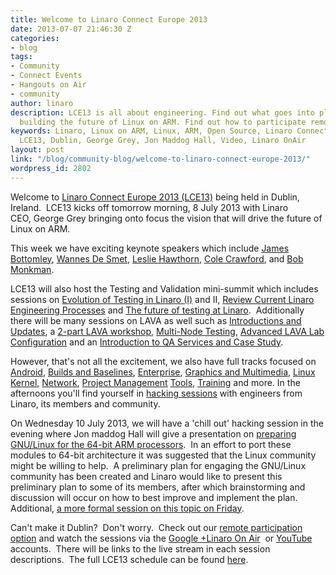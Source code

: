 ```yaml
---
title: Welcome to Linaro Connect Europe 2013
date: 2013-07-07 21:46:30 Z
categories:
- blog
tags:
- Community
- Connect Events
- Hangouts on Air
- community
author: linaro
description: LCE13 is all about engineering. Find out what goes into planning and
  building the future of Linux on ARM. Find out how to participate remotely.
keywords: Linaro, Linux on ARM, Linux, ARM, Open Source, Linaro Connect Europe 2013,
  LCE13, Dublin, George Grey, Jon Maddog Hall, Video, Linaro OnAir
layout: post
link: "/blog/community-blog/welcome-to-linaro-connect-europe-2013/"
wordpress_id: 2802
---
```


Welcome to [Linaro Connect Europe 2013 (LCE13)](http://connect.linaro.org) being held in Dublin, Ireland.  LCE13 kicks off tomorrow morning, 8 July 2013 with Linaro CEO, George Grey bringing onto focus the vision that will drive the future of Linux on ARM.

This week we have exciting keynote speakers which include [James Bottomley](/blog/lce-13-keynote-speaker-announced-james-bottomley-from-the-consumer-device-to-the-server-a-well-trodden-path/), [Wannes De Smet](/blog/lce-13-keynote-speaker-announced-wannes-de-smet-reviewing-the-first-enterprise-class-arm-server/), [Leslie Hawthorn](/blog/lce-13-keynote-speaker-announced-leslie-hawthorn-cultivating-community-best-practices-for-overcoming-challenges-to-collaboration/), [Cole Crawford](https://lce-13.zerista.com/event/member/81944), and [Bob Monkman](/blog/lce-13-keynote-speaker-announced-bob-monkman-software-defined-networking/).

LCE13 will also host the Testing and Validation mini-summit which includes sessions on [Evolution of Testing in Linaro (I)](https://lce-13.zerista.com/event/member/79630) and II, [Review Current Linaro Engineering Processes](https://lce-13.zerista.com/event/member/79636) and [The future of testing at Linaro](https://lce-13.zerista.com/event/member/79639).  Additionally there will be many sessions on LAVA as well such as [Introductions and Updates](https://lce-13.zerista.com/event/member/79595), a [2-part LAVA workshop](https://lce-13.zerista.com/event?owner=other&owner_id=453800&terms=LAVA+Workshop&event_page=1&tag_ids=76135&start=&event_order=start), [Multi-Node Testing](https://lce-13.zerista.com/event/member/79669), [Advanced LAVA Lab Configuration](https://lce-13.zerista.com/event/member/79655) and an [Introduction to QA Services and Case Study](https://lce-13.zerista.com/event/member/81054).

However, that's not all the excitement, we also have full tracks focused on [Android](https://lce-13.zerista.com/event?owner=other&owner_id=453800&terms=Android&event_page=1&start=&event_order=start), [Builds and Baselines](https://lce-13.zerista.com/event?owner=other&owner_id=453800&terms=Builds+and+Baselines&event_page=1&start=&event_order=start), [Enterprise](https://lce-13.zerista.com/event?owner=other&owner_id=453800&terms=Enterprise&event_page=1&start=&event_order=start), [Graphics and Multimedia](https://lce-13.zerista.com/event?owner=other&owner_id=453800&terms=Graphics+and+Multimedia&event_page=1&start=&event_order=start), [Linux Kernel](https://lce-13.zerista.com/event?owner=other&owner_id=453800&terms=Linux+Kernel&event_page=1&start=&event_order=start), [Network](https://lce-13.zerista.com/event?owner=other&owner_id=453800&terms=Linux+Kernel&event_page=1&start=&event_order=start), [Project Management](https://lce-13.zerista.com/event?owner=other&owner_id=453800&terms=Project+Management&event_page=1&start=&event_order=start) [Tools](https://lce-13.zerista.com/event?owner=other&owner_id=453800&terms=Tools&event_page=1&start=&event_order=start), [Training](https://lce-13.zerista.com/event?owner=other&owner_id=453800&terms=Training&event_page=1&start=&event_order=start) and more. In the afternoons you'll find yourself in [hacking sessions](https://lce-13.zerista.com/event?owner=other&owner_id=453800&terms=hacking&event_page=1&tag_ids=10017&start=&event_order=start) with engineers from Linaro, its members and community.

On Wednesday 10 July 2013, we will have a 'chill out' hacking session in the evening where Jon maddog Hall will give a presentation on [preparing GNU/Linux for the 64-bit ARM processors](https://lce-13.zerista.com/event/member/79645).  In an effort to port these modules to 64-bit architecture it was suggested that the Linux community might be willing to help.  A preliminary plan for engaging the GNU/Linux community has been created and Linaro would like to present this preliminary plan to some of its members, after which brainstorming and discussion will occur on how to best improve and implement the plan. Additional, [a more formal session on this topic on Friday](http://lce-13.zerista.com/event/member/79673).

Can't make it Dublin?  Don't worry.  Check out our [remote participation option](http://connect.linaro.org/lcu13/) and watch the sessions via the [Google +Linaro On Air](https://plus.google.com/u/0/116754366033915823792/posts)  or [YouTube](http://www.youtube.com/user/LinaroOnAir) accounts.  There will be links to the live stream in each session descriptions.  The full LCE13 schedule can be found [here](https://lce-13.zerista.com/event/summary?event_page=1&group=location&owner=other&owner_id=453800&start=2013-07-08).